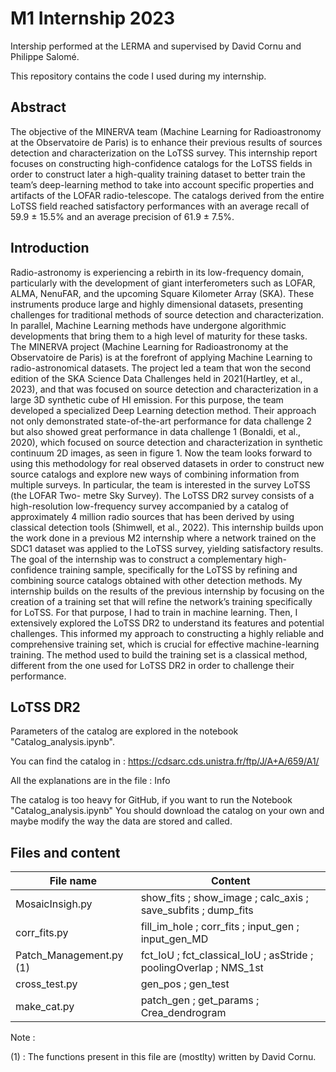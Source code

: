 # M1 Internship 2023
Intership performed at the LERMA and supervised by David Cornu and Philippe Salomé.

This repository contains the code I used during my internship.

## Abstract

The objective of the MINERVA team (Machine Learning for Radioastronomy at the Observatoire de Paris) is to enhance their previous results of sources detection and characterization on
the LoTSS survey. This internship report focuses on constructing high-confidence catalogs for
the LoTSS fields in order to construct later a high-quality training dataset to better train the
team’s deep-learning method to take into account specific properties and artifacts of the LOFAR radio-telescope. The catalogs derived from the entire LoTSS field reached satisfactory
performances with an average recall of 59.9 ± 15.5% and an average precision of 61.9 ± 7.5%.

## Introduction

Radio-astronomy is experiencing a rebirth in its low-frequency domain, particularly with the
development of giant interferometers such as LOFAR, ALMA, NenuFAR, and the upcoming Square Kilometer Array (SKA). These instruments produce large and highly dimensional
datasets, presenting challenges for traditional methods of source detection and characterization.
In parallel, Machine Learning methods have undergone algorithmic developments that bring
them to a high level of maturity for these tasks.
The MINERVA project (Machine Learning for Radioastronomy at the Observatoire de Paris) is
at the forefront of applying Machine Learning to radio-astronomical datasets. The project led
a team that won the second edition of the SKA Science Data Challenges held in 2021(Hartley,
et al., 2023), and that was focused on source detection and characterization in a large 3D synthetic cube of HI emission. For this purpose, the team developed a specialized Deep Learning
detection method. Their approach not only demonstrated state-of-the-art performance for data
challenge 2 but also showed great performance in data challenge 1 (Bonaldi, et al., 2020), which
focused on source detection and characterization in synthetic continuum 2D images, as seen in
figure 1. Now the team looks forward to using this methodology for real observed datasets in
order to construct new source catalogs and explore new ways of combining information from
multiple surveys. In particular, the team is interested in the survey LoTSS (the LOFAR Two-
metre Sky Survey). The LoTSS DR2 survey consists of a high-resolution low-frequency survey
accompanied by a catalog of approximately 4 million radio sources that has been derived by
using classical detection tools (Shimwell, et al., 2022). This internship builds upon the work
done in a previous M2 internship where a network trained on the SDC1 dataset was applied to
the LoTSS survey, yielding satisfactory results.
The goal of the internship was to construct a complementary high-confidence training sample,
specifically for the LoTSS by refining and combining source catalogs obtained with other detection methods. My internship builds on the results of the previous internship by focusing on
the creation of a training set that will refine the network’s training specifically for LoTSS. For
that purpose, I had to train in machine learning. Then, I extensively explored the LoTSS DR2
to understand its features and potential challenges. This informed my approach to constructing
a highly reliable and comprehensive training set, which is crucial for effective machine-learning
training. The method used to build the training set is a classical method, different from the one
used for LoTSS DR2 in order to challenge their performance.
## LoTSS DR2


Parameters of the catalog are explored in the notebook "Catalog_analysis.ipynb".

You can find the catalog in : https://cdsarc.cds.unistra.fr/ftp/J/A+A/659/A1/

All the explanations are in the file : Info

The catalog is too heavy for GitHub, if you want to run the Notebook "Catalog_analysis.ipynb" You should download the catalog on your own and maybe modify the way the data are stored and called.

## Files and content

| File name            | Content                                                 |
| -------------------- | ------------------------------------------------------- |
| MosaicInsigh.py      | show_fits ; show_image ; calc_axis ; save_subfits ; dump_fits         |
| corr_fits.py         | fill_im_hole ; corr_fits ; input_gen ; input_gen_MD                   |
| Patch_Management.py (1)| fct_IoU ; fct_classical_IoU ; asStride ; poolingOverlap ; NMS_1st|
| cross_test.py | gen_pos ; gen_test |
| make_cat.py | patch_gen ; get_params ; Crea_dendrogram |

Note :

(1) : The functions present in this file are (mostlty) written by David Cornu.
